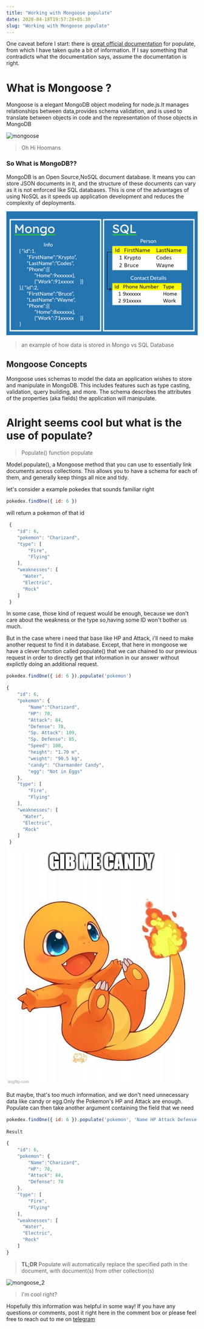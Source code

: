```yaml
---
title: "Working with Mongoose populate"
date: 2020-04-18T19:57:28+05:30
slug: "Working with Mongoose populate"
---
```

One caveat before I start: there is [great official documentation](https://mongoosejs.com/docs/populate.html) for populate, from which I have taken quite a bit of information. If I say something that contradicts what the documentation says, assume the documentation is right.

What is Mongoose ?
========

Mongoose is a elegant MongoDB object modeling for node.js.It manages relationships between data,provides schema validation, and is used to translate between objects in code and the representation of those objects in MongoDB

![mongoose](https://i.pinimg.com/474x/34/3c/a7/343ca7d9efc72ddca52c1dfaeb89a28a--so-cute-wild-animals.jpg)

> Oh Hi Hoomans

### So What is MongoDB??

MongoDB is an Open Source,NoSQL document database. It means you can store JSON documents in it, and the structure of these documents can vary as it is not enforced like SQL databases. This is one of the advantages of using NoSQL as it speeds up application development and reduces the complexity of deployments.

![mongo](/images/mongo/mongo.png)

>  an example of how data is stored in Mongo vs SQL Database

## Mongoose Concepts

Mongoose uses schemas to model the data an application wishes to store and manipulate in MongoDB. This includes features such as type casting, validation, query building, and more.
The schema describes the attributes of the properties (aka fields) the application will manipulate.

# Alright seems cool but what is the use of populate?

> Populate() function populate

Model.populate(), a Mongoose method that you can use to essentially link documents across collections. This allows you to have a schema for each of them, and generally keep things all nice and tidy.

let's consider a example pokedex that sounds familiar right

```Javascript
pokedex.findOne({ id: 6 })
```

will return a pokemon of that id

```Javascript
 {
    "id": 6,
    "pokemon": "Charizard",
    "type": [
        "Fire",
        "Flying"
    ],
    "weaknesses": [
      "Water",
      "Electric",
      "Rock"
    ]
 }
 ```

In some case, those kind of request would be enough, because we don't care about the weakness or the type so,having some ID won't bother us much.

But in the case where i need that base like HP and Attack, i'll need to make another request to find it in database. Except, that here in mongoose we have a clever function called populate() that we can chained to our previous request in order to directly get that information in our answer without explictly doing an additional request.

```Javascript
pokedex.findOne({ id: 6 }).populate('pokemon')
```


```Javascript
{
    "id": 6,
    "pokemon": {
        "Name":"Charizard",
        "HP": 78,
        "Attack": 84,
        "Defense": 78,
        "Sp. Attack": 109,
        "Sp. Defense": 85,
        "Speed": 100,
        "height": "1.70 m",
        "weight": "90.5 kg",
        "candy": "Charmander Candy",
        "egg": "Not in Eggs"
    },
    "type": [
        "Fire",
        "Flying"
    ],
    "weaknesses": [
      "Water",
      "Electric",
      "Rock"
    ]
 }
 ```

 ![charmander_candy](/images/mongo/charmander_candy.jpg)

 But maybe, that's too much information, and we don't need unnecessary data like candy or egg.Only the Pokemon's HP and Attack are enough. Populate can then take another argument containing the field that we need

```Javascript
pokedex.findOne({ id: 6 }).populate('pokemon', 'Name HP Attack Defense')
```

`Result`

```Javascript
{
    "id": 6,
    "pokemon": {
        "Name":"Charizard",
        "HP": 78,
        "Attack": 84,
        "Defense": 78
    },
    "type": [
        "Fire",
        "Flying"
    ],
    "weaknesses": [
      "Water",
      "Electric",
      "Rock"
    ]
}
```
> **TL;DR** Populate will automatically replace the specified path in the document, with document(s) from other collection(s)

![mongoose_2](https://nationalzoo.si.edu/sites/default/files/animals/dwarf-mongoose_dsc00079.jpg)

> I'm cool right?

Hopefully this information was helpful in some way! If you have any questions or comments, post it right here in the comment box or please feel free to reach out to me on [telegram](https://t.me/kryptocodes)